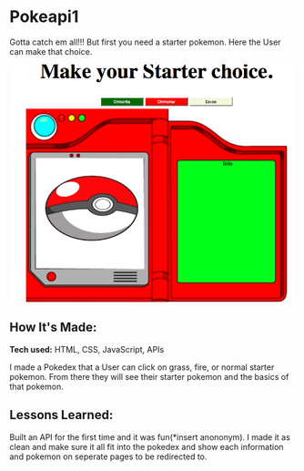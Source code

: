 # Pokeapi1
Gotta catch em all!!! But first you need a starter pokemon. Here the User can make that choice.

![Pokemon](poke.png)

## How It's Made:

**Tech used:** HTML, CSS, JavaScript, APIs

I made a Pokedex that a User can click on grass, fire, or normal starter pokemon. From there they will see their starter pokemon and the basics of that pokemon.

## Lessons Learned:

Built an API for the first time and it was fun(*insert anononym). I made it as clean and make sure it all fit into the pokedex and show each information and pokemon on seperate pages to be redirected to.
